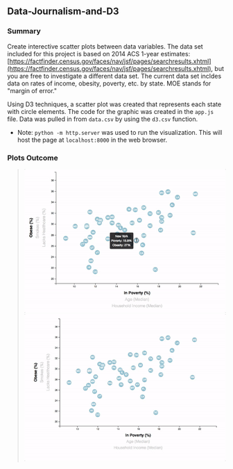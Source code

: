 ## Data-Journalism-and-D3

### Summary 
Create interective scatter plots between data variables.
The data set included for this project is based on 2014 ACS 1-year estimates: [https://factfinder.census.gov/faces/nav/jsf/pages/searchresults.xhtml](https://factfinder.census.gov/faces/nav/jsf/pages/searchresults.xhtml), but you are free to investigate a different data set. The current data set incldes data on rates of income, obesity, poverty, etc. by state. MOE stands for "margin of error."

Using D3 techniques, a scatter plot was created that represents each state with circle elements. The code for the graphic was created in the `app.js` file. Data was pulled in from `data.csv` by using the `d3.csv` function. 

* Note: `python -m http.server` was used to run the visualization. This will host the page at `localhost:8000` in the web browser.

### Plots Outcome 

>![8-tooltip](8-tooltip.gif)
>![7-animated-scatter](7-animated-scatter.gif)
